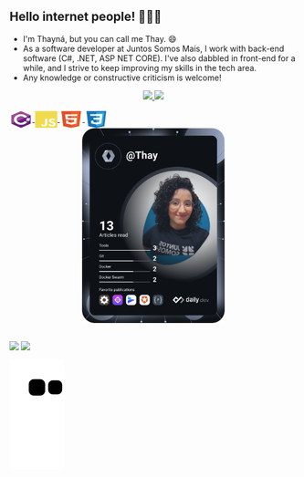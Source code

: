 ## Hello internet people! 👩🏽‍💻

- I'm Thayná, but you can call me Thay. 😄
- As a software developer at Juntos Somos Mais, I work with back-end software (C#, .NET, ASP NET CORE). I've also dabbled in front-end for a while, and I strive to keep improving my skills in the tech area.
- Any knowledge or constructive criticism is welcome!

<div align="center">
  <a href="https://github.com/ThayCSF">
  <img height="180em" src="https://github-readme-stats.vercel.app/api?username=thaycsf&show_icons=true&theme=dracula&include_all_commits=true&count_private=true"/>
  <img height="180em" src="https://github-readme-stats.vercel.app/api/top-langs/?username=thaycsf&layout=compact&langs_count=7&theme=dracula"/>
</div>
<div style="display: inline_block"><br>
  <img align="center" alt="Thay-Csharp" height="30" width="40" src="https://raw.githubusercontent.com/devicons/devicon/master/icons/csharp/csharp-original.svg">
  <img align="center" alt="Thay-Js" height="30" width="40" src="https://raw.githubusercontent.com/devicons/devicon/master/icons/javascript/javascript-plain.svg">
  <img align="center" alt="Thay-HTML" height="30" width="40" src="https://raw.githubusercontent.com/devicons/devicon/master/icons/html5/html5-original.svg">
  <img align="center" alt="Thay-CSS" height="30" width="40" src="https://raw.githubusercontent.com/devicons/devicon/master/icons/css3/css3-original.svg">
</div>
  
<div align="center">
  <a href="https://app.daily.dev/Thay"><img src="https://github.com/ThayCSF/ThayCSF/blob/main/devcard.svg" width="250" alt="ThayCSF"/></a>
</div>
  
##  
  <div> 
  <a href = "mailto:thaynacristinadsf@gmail.com"><img src="https://img.shields.io/badge/-Gmail-%23333?style=for-the-badge&logo=gmail&logoColor=white" target="_blank"></a>
  <a href="https://www.linkedin.com/in/thaynacsferreira/" target="_blank"><img src="https://img.shields.io/badge/-LinkedIn-%230077B5?style=for-the-badge&logo=linkedin&logoColor=white" target="_blank"></a> 
 
  ![Snake animation](https://github.com/rafaballerini/rafaballerini/blob/output/github-contribution-grid-snake.svg)
 
</div>
